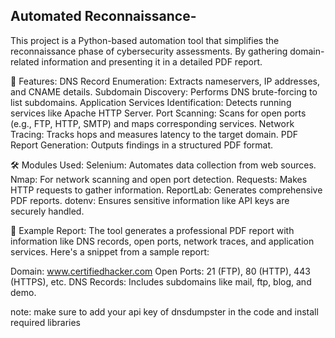 ## Automated Reconnaissance-
This project is a Python-based automation tool that simplifies the reconnaissance phase of cybersecurity assessments. By gathering domain-related information and presenting it in a detailed PDF report.

📌 Features:
DNS Record Enumeration: Extracts nameservers, IP addresses, and CNAME details.
Subdomain Discovery: Performs DNS brute-forcing to list subdomains.
Application Services Identification: Detects running services like Apache HTTP Server.
Port Scanning: Scans for open ports (e.g., FTP, HTTP, SMTP) and maps corresponding services.
Network Tracing: Tracks hops and measures latency to the target domain.
PDF Report Generation: Outputs findings in a structured PDF format.

🛠️ Modules Used:
Selenium: Automates data collection from web sources.
Nmap: For network scanning and open port detection.
Requests: Makes HTTP requests to gather information.
ReportLab: Generates comprehensive PDF reports.
dotenv: Ensures sensitive information like API keys are securely handled.

🧾 Example Report:
The tool generates a professional PDF report with information like DNS records, open ports, network traces, and application services. Here's a snippet from a sample report:

Domain: www.certifiedhacker.com
Open Ports: 21 (FTP), 80 (HTTP), 443 (HTTPS), etc.
DNS Records: Includes subdomains like mail, ftp, blog, and demo.

note: 
make sure to add your api key of dnsdumpster in the code and install required libraries
